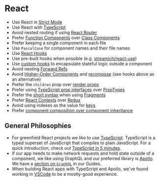 # React

- Use React in [Strict Mode]
- Use React with [TypeScript](/typescript/)
- Avoid nested routing if using [React Router]
- Prefer [Function Components] over [Class Components]
- Prefer keeping a single component in each file
- Use `PascalCase` for component names and their file names
- Use [React Hooks]
- Use pre-built hooks when possible (e.g. [streamich/react-use])
- Use [custom hooks] to encapsulate stateful logic outside a component
- Avoid nesting [Forward Refs]
- Avoid [Higher-Order Components] and [recompose] (see hooks above as an alternative)
- Prefer the `children` prop over [render props]
- Prefer using [TypeScript prop interfaces] over [PropTypes]
- Prefer the [short syntax] when using [Fragments]
- Prefer [React Contexts] over [Redux]
- Avoid using indexes as the value for [keys]
- Prefer [component composition over component inheritance]

[strict mode]: https://reactjs.org/docs/strict-mode.html
[react hooks]: https://reactjs.org/docs/hooks-overview.html
[custom hooks]: https://reactjs.org/docs/hooks-overview.html#building-your-own-hooks
[streamich/react-use]: https://github.com/streamich/react-use
[graphql]: https://graphql.org/
[function components]: https://reactjs.org/docs/components-and-props.tml
[class components]: https://reactjs.org/docs/react-component.html
[forward refs]: https://reactjs.org/docs/forwarding-refs.html
[higher-order components]: https://reactjs.org/docs/higher-order-components.html
[recompose]: https://github.com/acdlite/recompose
[render props]: https://reactjs.org/docs/render-props.html
[typescript prop interfaces]: https://www.typescriptlang.org/docs/handbook/react-&-webpack.html#write-some-code
[proptypes]: https://reactjs.org/docs/typechecking-with-proptypes.html
[short syntax]: https://reactjs.org/docs/fragments.html#short-syntax
[fragments]: https://reactjs.org/docs/fragments.html
[react contexts]: https://reactjs.org/docs/context.html
[redux]: https://react-redux.js.org/
[keys]: https://reactjs.org/docs/lists-and-keys.html#keys
[component composition over component inheritance]: https://reactjs.org/docs/composition-vs-inheritance.html
[react router]: https://reacttraining.com/react-router/

## General Philosophies

- For greenfield React projects we like to use [TypeScript]. TypeScript is a typed superset of JavaScript that compiles
  to plain JavaScript. For a quick introduction, check out [TypeScript in 5 minutes].
- If our app needs to make network requests and hold state outside of a component, we like using GraphQL and our
  preferred library is [Apollo]. We have a [section on `GraphQL`](/graphql) in our Guides.
- When building React apps with TypeScript and Apollo, we've found working in [VSCode] to be a mostly-good experience.

[typescript]: https://www.typescriptlang.org/
[typescript in 5 minutes]: https://www.typescriptlang.org/docs/handbook/typescript-in-5-minutes.html
[apollo]: https://www.apollographql.com
[vscode]: https://code.visualstudio.com/
